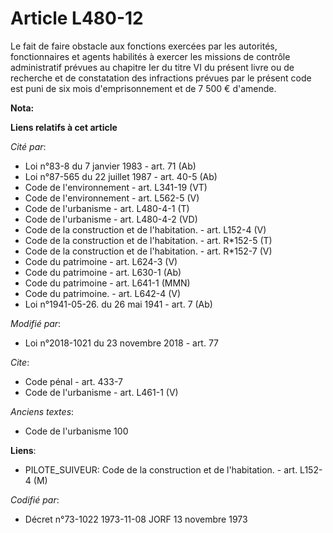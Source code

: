# Article L480-12

Le fait de faire obstacle aux fonctions exercées par les autorités, fonctionnaires et agents habilités à exercer les missions
de contrôle administratif prévues au chapitre Ier du titre VI du présent livre ou de recherche et de constatation des
infractions prévues par le présent code est puni de six mois d'emprisonnement et de 7 500 € d'amende.

**Nota:**



**Liens relatifs à cet article**

_Cité par_:

  - Loi n°83-8 du 7 janvier 1983 - art. 71 (Ab)
  - Loi n°87-565 du 22 juillet 1987 - art. 40-5 (Ab)
  - Code de l'environnement - art. L341-19 (VT)
  - Code de l'environnement - art. L562-5 (V)
  - Code de l'urbanisme - art. L480-4-1 (T)
  - Code de l'urbanisme - art. L480-4-2 (VD)
  - Code de la construction et de l'habitation. - art. L152-4 (V)
  - Code de la construction et de l'habitation. - art. R*152-5 (T)
  - Code de la construction et de l'habitation. - art. R*152-7 (V)
  - Code du patrimoine - art. L624-3 (V)
  - Code du patrimoine - art. L630-1 (Ab)
  - Code du patrimoine - art. L641-1 (MMN)
  - Code du patrimoine. - art. L642-4 (V)
  - Loi n°1941-05-26. du 26 mai 1941 - art. 7 (Ab)

_Modifié par_:

  - Loi n°2018-1021 du 23 novembre 2018 - art. 77

_Cite_:

  - Code pénal - art. 433-7
  - Code de l'urbanisme - art. L461-1 (V)

_Anciens textes_:

  - Code de l'urbanisme 100

**Liens**:

  - PILOTE_SUIVEUR: Code de la construction et de l'habitation. - art. L152-4 (M)

_Codifié par_:

  - Décret n°73-1022 1973-11-08 JORF 13 novembre 1973
